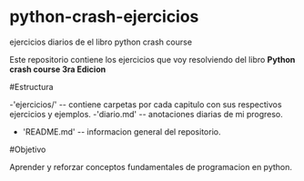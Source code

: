 # python-crash-ejercicios
ejercicios diarios de el libro python crash course

Este repositorio contiene los ejercicios que voy resolviendo del libro **Python crash course 3ra Edicion**

#Estructura

-'ejercicios/' -- contiene carpetas por cada capitulo con sus respectivos ejercicios y ejemplos.
-'diario.md' -- anotaciones diarias de mi progreso.
- 'README.md' -- informacion general del repositorio.

#Objetivo

Aprender y reforzar conceptos fundamentales de programacion en python.
